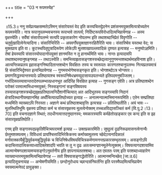 +++
title = "03 न रूपमस्येह"

+++
  
  
॥15.3॥ ननु सर्वप्रत्यक्षसम्मतेऽस्मिन् संसारेयस्तं वेद इति
कस्यचित्तद्वेदनेन प्रशंसनमयुक्तमित्यत्रोच्यतेन रूपमस्येति। नात्र
रूपानुपलम्भवचनस्य रूपाभावे तात्पर्यं; निर्दिष्टरूपविरोधादित्यभिप्रायेणाह
-- अस्य वृक्षस्येति। सर्वेषां संसारोपलम्भे सत्यपि प्रकृताकारेण नोपलम्भ
इति तथाशब्दाभिप्रेतं विवृणोति -- चतुर्मुखादित्वेनेत्यादिना। संसारिभिरिति
-- अपवर्गोपयुक्तज्ञानरहितैरिति भावः। संसारिष्वेव यस्तथा वेद; स
मुक्तप्राय इति वा। कूटस्थपितृपुत्रादिरूपेण लोकेऽपि मूलशाखापल्लवादिकं
दृश्यत इत्यत्राह -- मनुष्योऽहमिति। तेषां हेयस्यापि
संसारस्योपादानोपयुक्तं ज्ञानमस्ति न तु हानार्थमिति भावः। नान्तः
इत्यादावपि तथाशब्दस्यानुषङ्गमाह -- तथाऽस्येति।
समभिव्याहृतासङ्गशस्त्रच्छेद्यत्वानुगुणमन्तशब्दार्थमाहविनाश इति।
आत्यन्तिकप्रलय इहासङ्गनिष्पादितान्तशब्देन विवक्षितः तस्य च स्वरूपतः
कारणतश्चानुपलम्भः नित्यप्रलयमात्रं हि संसारिभिर्दृश्यत इत्यभिप्रायेणाह
-- गुणमयभोगेष्वसङ्गकृत इति। भोगशब्दोऽत्र भोग्यपरः।
प्रमाणसिद्धस्यान्तस्यादेः प्रतिष्ठायाश्च
स्वरूपनिषेधभ्रमव्युदासायउपलभ्यते इतिपदमनुषञ्जितम्।
गर्भादिरूपस्यावान्तरादेरुपलम्भात्प्रधानभूत आदिरिह विवक्षित इत्याह --
गुणसङ्ग एवेति। अत्र प्रतिष्ठाशब्देन परोक्तं परमात्माभिधानमयुक्तं;
निस्सङ्गानां सङ्गविषयस्य
तस्यासङ्गशस्त्रच्छेद्यवृक्षप्रतिष्ठात्वनिर्देशानौचित्यात् अत आदिभूतस्य
सङ्गस्यापि निदानं क्षेत्रादिस्थानीयमज्ञानमिह अर्थौचित्यात्प्रतिष्ठोच्यत
इत्याह -- अनात्मन्यात्माभिमानरूपमिति। एतेन सम्प्रतिष्ठा मध्यमिति
व्याख्याऽपि निरस्ता। अज्ञाने कथं प्रतिष्ठाशब्दवृत्तिः इत्यत्राह --
प्रतितिष्ठतीति। अयं भावः -- मूलस्थितिभूमिः वृक्षस्य प्रतिष्ठा कर्म च
संसारवृक्षस्य मूलत्वेनोक्तम् तच्चअविद्यासञ्चितं कर्म \[वि.पु.2।13।70\]
इति वचनादज्ञाने स्थितं; तदधीनत्वात्तदनुष्ठानस्य; ममकारस्यापि
कर्महेतोरहङ्कार एव कन्द इति स इह संसारवृक्षप्रतिष्ठेति।  
  
एनम् इति सङ्गास्पदप्रकृतिवैचित्र्यपरामर्श इत्याह -- उक्तप्रकारमिति।
सुष्ठुत्वं दृढनिरूढवासनत्वेनान्यैः छेत्तुमशक्यत्वम्। विविधत्वं
प्रायश्चित्तादिभिरेकैकस्य कर्माख्यमूलस्य च्छेदेऽप्यनादिकालं
मनोवाक्कायैर्बुद्धिपूर्वकमबुद्धिपूर्वकं च
विधिनिषेधविषयविचित्रकर्मणामनन्तप्रकारसम्भृतत्वम्। असङ्गोऽपि
कदाचित्तादात्विकव्याध्यादिक्लेशादपि भवति स तु न दृढः
अतःसम्यग्ज्ञानमूलेनेत्युक्तम्। विषयत्यागदशायामिव
आत्मान्वेषणदशायामप्यसङ्गोऽनुवर्तनीय इति ज्ञापनायततश्शब्दः। अत एवततः परम्
इति परशब्दाध्याहारेण व्याख्यान्तरमयुक्तमित्यभिप्रायेणाह -- ततो
विषयासङ्गाद्धेतोरिति। आत्मानमन्विच्छेत् \[जा.उ.6\] इत्यादिसूचनायाह --
अन्वेषणीयमिति। छन्दोनुरोधाय च्छान्दसंनिवर्तन्ति इति
परस्मैपदमित्यभिप्रायेण स्वयमात्मनेपदं प्रायुङ्क्त।
